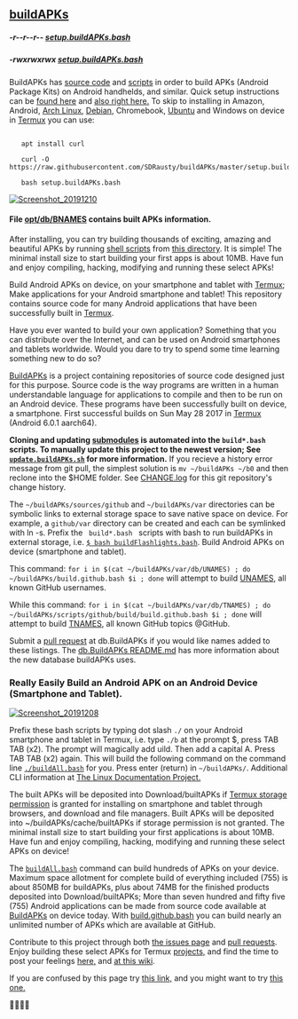 <link rel="prerender" href="https://termuxarch.github.io/TermuxArch/">

## [buildAPKs](https://github.com/SDRausty/buildAPKs)

##### -r--r--r-- [setup.buildAPKs.bash](https://raw.githubusercontent.com/SDRausty/buildAPKs/master/setup.buildAPKs.bash)
##### -rwxrwxrwx [setup.buildAPKs.bash](https://buildAPKs.github.io/buildAPKs/setup.buildAPKs.bash) 

BuildAPKs has [source code](https://github.com/BuildAPKs) and [scripts](https://github.com/SDRausty/buildAPKs/tree/master/scripts/) in order to build APKs (Android Package Kits) on Android handhelds, and similar.  Quick setup instructions can be [found here](https://buildapks.github.io/docsBuildAPKs/setup) and [also right here.](https://buildapks.github.io/docsBuildAPKs/reallyEasilyBuildAndroidAPKsOnDevice)  To skip to installing in Amazon, Android, [Arch Linux](https://termuxarch.github.io/TermuxArch/), [Debian](https://termuxarch.github.io/docsTermuxArch/PRoot), Chromebook, [Ubuntu](https://termuxarch.github.io/docsTermuxArch/PRoot) and Windows on device in [Termux](https://github.com/termux) you can use:
```

   apt install curl 

   curl -O https://raw.githubusercontent.com/SDRausty/buildAPKs/master/setup.buildAPKs.bash

   bash setup.buildAPKs.bash

```

[![Screenshot_20191210](https://raw.githubusercontent.com/BuildAPKs/docsBuildAPKs/master/bitpics/screenshots/Screenshot_20191210.jpg)](https://buildapks.github.io/docsBuildAPKs/setup)

#### File [opt/db/BNAMES](https://raw.githubusercontent.com/BuildAPKs/db.BuildAPKs/master/BNAMES) contains built APKs information.

After installing, you can try building thousands of exciting, amazing and beautiful APKs by running [shell scripts](https://www.google.com/search?q=shell+scripts) from [this directory](https://github.com/SDRausty/buildAPKs/tree/master/scripts/bash/build).  It is simple!  The minimal install size to start building your first apps is about 10MB.  Have fun and enjoy compiling, hacking, modifying and running these select APKs!

Build Android APKs on device, on your smartphone and tablet with [Termux](https://github.com/termux/); Make applications for your Android smartphone and tablet! This repository contains source code for many Android applications that have been successfully built in [Termux](https://github.com/termux/).

Have you ever wanted to build your own application? Something that you can distribute over the Internet, and can be used on Android smartphones and tablets worldwide.  Would you dare to try to spend some time learning something new to do so?

[BuildAPKs](https://github.com/BuildAPKs/) is a project containing repositories of source code designed just for this purpose.  Source code is the way programs are written in a human understandable language for applications to compile and then to be run on an Android device.  These programs have been successfully built on device, a smartphone.  First successful builds on Sun May 28 2017 in [Termux](https://github.com/termux/) (Android 6.0.1 aarch64).

__Cloning and updating [submodules](https://gist.github.com/gitaarik/8735255) is automated into the ` build*.bash ` scripts.  To manually update this project to the newest version; See [` update.buildAPKs.sh `](https://github.com/shlibs/shlibs.sh/blob/master/buildAPKs/maintenance/up.sh) for more information.__  If you recieve a history error message from git pull, the simplest solution is ` mv ~/buildAPKs ~/b0 ` and then reclone into the $HOME folder.  See [CHANGE.log](https://raw.githubusercontent.com/SDRausty/buildAPKs/master/CHANGE.log) for this git repository's change history. 

The ` ~/buildAPKs/sources/github ` and ` ~/buildAPKs/var ` directories can be symbolic links to external storage space to save native space on device.  For example, a ` github/var ` directory can be created and each can be symlinked with ln -s.  Prefix the <code> build*.bash </code> scripts with bash to run buildAPKs in external storage, i.e. [`$ bash buildFlashlights.bash`](https://raw.githubusercontent.com/SDRausty/buildAPKs/master/scripts/bash/build/buildFlashlights.bash). Build Android APKs on device (smartphone and tablet).

This command: ` for i in $(cat ~/buildAPKs/var/db/UNAMES) ; do ~/buildAPKs/build.github.bash $i ; done ` will attempt to build [UNAMES](https://raw.githubusercontent.com/SDRausty/buildAPKs/master/var/db/UNAMES), all known GitHub usernames. 

While this command: ` for i in $(cat ~/buildAPKs/var/db/TNAMES) ; do ~/buildAPKs/scripts/github/build/build.github.bash $i ; done ` will attempt to build [TNAMES](https://raw.githubusercontent.com/SDRausty/buildAPKs/master/var/db/TNAMES), all known GitHub topics @GitHub.  

Submit a [pull request](https://github.com/BuildAPKs/db.BuildAPKs/pulls) at db.BuildAPKs if you would like names added to these listings.  The [db.BuildAPKs ](https://github.com/BuildAPKs/db.BuildAPKs/tree/master/)[README.md](https://raw.githubusercontent.com/BuildAPKs/db.BuildAPKs/master/README.md) has more information about the new database buildAPKs uses.

### Really Easily Build an Android APK on an Android Device (Smartphone and Tablet).
[![Screenshot_20191208](https://raw.githubusercontent.com/BuildAPKs/docsBuildAPKs/master/bitpics/screenshots/Screenshot_20191208.png)](https://buildapks.github.io/docsBuildAPKs/setup)

Prefix these bash scripts by typing dot slash ` ./ ` on your Android smartphone and tablet in Termux, i.e. type ` ./b ` at the prompt $, press TAB TAB (x2).  The prompt will magically add uild.  Then add a capital  A.  Press TAB TAB (x2) again.  This will build the following command on the command line [`./buildAll.bash`](https://raw.githubusercontent.com/SDRausty/buildAPKs/master/scripts/bash/build/buildAll.bash) for you.  Press enter (return) in ` ~/buildAPKs/ `.  Additional CLI information at [The Linux Documentation Project.](https://duckduckgo.com/?q=command+line+beginner+site:tldp.org)

The built APKs will be deposited into Download/builtAPKs if [Termux storage permission](https://github.com/termux/termux-app/blob/master/app/src/main/java/com/termux/app/TermuxActivity.java#L190&&#L198) is granted for installing on smartphone and tablet through browsers, and download and file managers.  Built APKs will be deposited into ~/buildAPKs/cache/builtAPKs if storage permission is not granted.  The minimal install size to start building your first applications is about 10MB.  Have fun and enjoy compiling, hacking, modifying and running these select APKs on device!

The [`buildAll.bash`](https://raw.githubusercontent.com/SDRausty/buildAPKs/master/scripts/bash/build/buildAll.bash) command can build hundreds of APKs on your device.  Maximum space allotment for complete build of everything included (755) is about 850MB for buildAPKs, plus about 74MB for the finished products deposited into Download/builtAPKs;  More than seven hundred and fifty five (755) Android applications can be made from source code available at [BuildAPKs](https://github.com/BuildAPKs) on device today.  With [build.github.bash](https://github.com/BuildAPKs/buildAPKs.github/blob/master/build.github.bash) you can build nearly an unlimited number of APKs which are available at GitHub.

Contribute to this project through both [the issues page](https://github.com/SDRausty/buildAPKs/issues) and [pull requests](https://github.com/SDRausty/buildAPKs/pulls).  Enjoy building these select APKs for Termux [projects,](https://github.com/BuildAPKs/buildAPKs/tree/master/sources) and find the time to post your feelings [here,](https://github.com/SDRausty/buildAPKs/issues) and [at this wiki](https://github.com/SDRausty/buildAPKs/wiki).

If you are confused by this page try [this link,](http://tldp.org/) and you might want to try [this one.](https://www.debian.org/doc/) 

🚢🚤🚣⛵
<!-- README.md EOF -->
